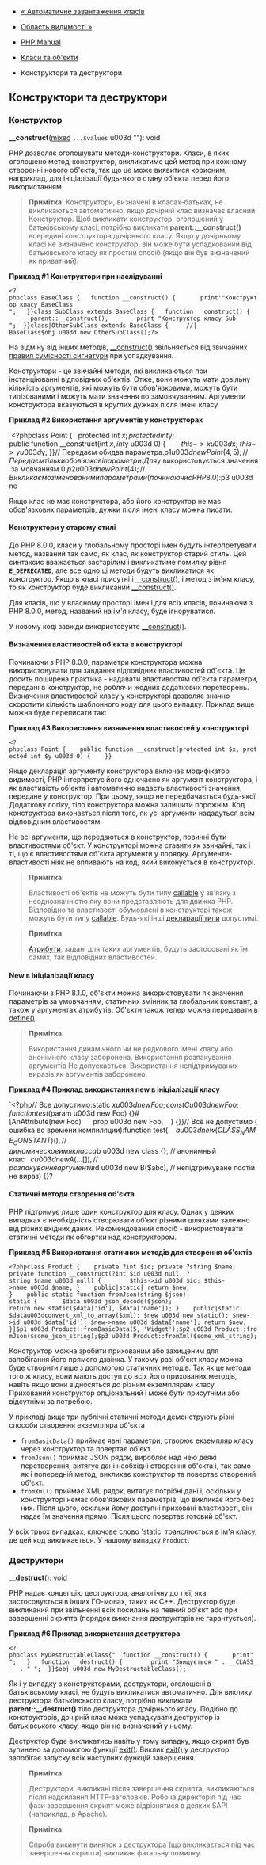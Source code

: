 - [« Автоматичне завантаження класів](language.oop5.autoload.md)
- [Область видимості »](language.oop5.visibility.md)

- [PHP Manual](index.md)
- [Класи та об'єкти](language.oop5.md)
- Конструктори та деструктори

## Конструктори та деструктори

### Конструктор

**\_\_construct**([mixed](language.types.declarations.md#language.types.declarations.mixed)
`...$values` u003d ""): void

PHP дозволяє оголошувати методи-конструктори. Класи, в яких оголошено
метод-конструктор, викликатиме цей метод при кожному створенні нового
об'єкта, так що це може виявитися корисним, наприклад, для
ініціалізації будь-якого стану об'єкта перед його використанням.

> **Примітка**: Конструктори, визначені в класах-батьках, не
> викликаються автоматично, якщо дочірній клас визначає власний
> Конструктор. Щоб викликати конструктор, оголошений у батьківському
> класі, потрібно викликати **parent::\_\_construct()** всередині
> конструктора дочірнього класу. Якщо у дочірньому класі не визначено
> конструктор, він може бути успадкований від батьківського класу як
> простий спосіб (якщо він був визначений як приватний).

**Приклад #1 Конструктори при наслідуванні**

` <?phpclass BaseClass {   function __construct() {       print'"Конструктор класу BaseClass
";   }}class SubClass extends BaseClass {   function __construct() {        parent::__construct();        print "Конструктор класу Sub
";  }}class|OtherSubClass extends BaseClass {     //| BaseClass$obj u003d new OtherSubClass();?> `

На відміну від інших методів,
[\_\_construct()](language.oop5.decon.md#object.construct)
звільняється від звичайних [правил сумісності
сигнатури](language.oop5.basic.md#language.oop.lsp) при успадкування.

Конструктори - це звичайні методи, які викликаються при
інстанціюванні відповідних об'єктів. Отже, вони можуть
мати довільну кількість аргументів, які можуть бути
обов'язковими, можуть бути типізованими і можуть мати значення по
замовчуванням. Аргументи конструктора вказуються в круглих дужках після
імені класу

**Приклад #2 Використання аргументів у конструкторах**

`<?phpclass Point {   protected int $x; protected int $y; public function __construct(int $x, int $y u003d 0) {        $this->x u003d $x; $this->y u003d $y; }}// Передаєм обидва параметра.$p1 u003d new Point(4, 5);// Передаєм тільки обов'язкові параметри. Для $y використовується значення за мовчанням 0.$p2 u003d new Point(4);// Викликаємо з іменованими параметрами (починаючи с PHP 8.0):$p3 u003d ne

Якщо клас не має конструктора, або його конструктор не має
обов'язкових параметрів, дужки після імені класу можна писати.

#### Конструктори у старому стилі

До PHP 8.0.0, класи у глобальному просторі імен будуть
інтерпретувати метод, названий так само, як клас, як конструктор
старий стиль. Цей синтаксис вважається застарілим і викликатиме
помилку рівня **`E_DEPRECATED`**, але все одно ці методи будуть
викликатися як конструктор. Якщо в класі присутні і
[\_\_construct()](language.oop5.decon.md#object.construct), і метод з
ім'ям класу, то як конструктор буде викликаний
[\_\_construct()](language.oop5.decon.md#object.construct).

Для класів, що у власному просторі імен і для всіх
класів, починаючи з PHP 8.0.0, метод, названий на ім'я класу, буде
ігноруватися.

У новому коді завжди використовуйте
[\_\_construct()](language.oop5.decon.md#object.construct).

#### Визначення властивостей об'єкта в конструкторі

Починаючи з PHP 8.0.0, параметри конструктора можна використовувати для
завдання відповідних властивостей об'єкта. Це досить поширена
практика - надавати властивостям об'єкта параметри, передані в
конструктор, не роблячи жодних додаткових перетворень.
Визначення властивостей класу у конструкторі дозволяє значно
скоротити кількість шаблонного коду для цього випадку. Приклад вище
можна буде переписати так:

**Приклад #3 Використання визначення властивостей у конструкторі**

` <?phpclass Point {    public function __construct(protected int $x, protected int $y u003d 0) {    }} `

Якщо декларація аргументу конструктора включає модифікатор видимості,
PHP інтерпретує його одночасно як аргумент конструктора, і як
властивість об'єкта і автоматично надасть властивості значення, передане
у конструктор. При цьому, якщо не передбачається будь-якої
Додаткову логіку, тіло конструктора можна залишити порожнім. Код
конструктора виконається після того, як усі аргументи нададуться всім
відповідним властивостям.

Не всі аргументи, що передаються в конструктор, повинні бути властивостями
об'єкт. У конструкторі можна ставити як звичайні, так і ті, що є
властивостями об'єкта аргументи у порядку. Аргументи-властивості ніяк
не впливають на код, який виконується в конструкторі.

> **Примітка**:
>
> Властивості об'єктів не можуть бути типу
> [callable](language.types.callable.md) у зв'язку з неоднозначністю
> яку вони представляють для движка PHP. Відповідно та властивості
> обумовлені в конструкторі також можуть бути типу
> [callable](language.types.callable.md). Будь-які інші [декларації
> типи](language.types.declarations.md) допустимі.

> **Примітка**:
>
> [Атрибути](language.attributes.md), задані для таких аргументів,
> будуть застосовані як їм самих, так відповідних властивостей.

#### New в ініціалізації класу

Починаючи з PHP 8.1.0, об'єкти можна використовувати як значення
параметрів за умовчанням, статичних змінних та глобальних констант, а
також у аргументах атрибутів. Об'єкти також тепер можна передавати в
[define()](function.define.md).

> **Примітка**:
>
> Використання динамічного чи не рядкового імені класу або
> анонімного класу заборонена. Використання розпакування аргументів
> Не допускається. Використання непідтримуваних виразів як
> аргументів заборонено.

**Приклад #4 Приклад використання new в ініціалізації класу**

`<?php// Все допустимо:static $x u003d new Foo;const C u003d new Foo;function test($param u003d new Foo) {}#[AnAttribute(new Foo)      prop u003d new Foo,    ) {}}// Всё не допустимо (ошибка во времени компиляции):function test(    $a u003d new (CLASS_NAME_CONSTANT)(), // динамическое имя класса    $b u003d new class {}, // анонимный клас   $c u003d new A(...[]), // розпакування аргументів    $d u003d new B($abc), // непідтримуване постійне вираз) {}?

#### Статичні методи створення об'єкта

PHP підтримує лише один конструктор для класу. Однак у деяких
випадках є необхідність створювати об'єкт різними шляхами залежно
від різних вхідних даних. Рекомендований спосіб - використовувати
статичні методи як обгортки над конструктором.

**Приклад #5 Використання статичних методів для створення об'єктів**

`<?phpclass Product {    private ?int $id; private ?string $name; private function __construct(?int $id u003d null, ?string $name u003d null) {        $this->id u003d $id; $this->name u003d $name; }    public|static| return $new; }    public static function fromJson(string $json): static {       $data u003d json_decode($json); return new static($data['id'], $data['name']); }    public|static| $datau003dconvert_xml_to_array($xml); $new u003d new static(); $new->id u003d $data['id']; $new->name u003d $data['name']; return $new; }}$p1 u003d Product::fromBasicData(5, 'Widget');$p2 u003d Product::fromJson($some_json_string);$p3 u003d Product::fromXml($some_xml_string); `

Конструктор можна зробити прихованим або захищеним для запобігання його
прямого дзвінка. У такому разі об'єкт класу можна буде створити лише
з допомогою статичних методів. Так як це методи того ж класу, вони
мають доступ до всіх його прихованих методів, навіть якщо вони відносяться до
різним екземплярам класу. Прихований конструктор опціональний і може
бути присутніми або відсутніми за потребою.

У прикладі вище три публічні статичні методи демонструють різні
способи створення екземпляра об'єкта

- `fromBasicData()` приймає явні параметри, створює екземпляр
класу через конструктор та повертає об'єкт.
- `fromJson()` приймає JSON рядок, виробляє над нею деякі
перетворення, витягує дані необхідні створення об'єкта і,
так само як і попередній метод, викликає конструктор та повертає
створений об'єкт.
- `fromXml()` приймає XML рядок, витягує потрібні дані і, оскільки
у конструкторі немає обов'язкових параметрів, що викликає його без них.
Після цього, оскільки йому доступні приховані властивості, він надає
їм значення прямо. Після цього повертає готовий об'єкт.

У всіх трьох випадках, ключове слово 'static' транслюється в ім'я
класу, де цей код викликається. У нашому випадку `Product`.

### Деструктори

**\_\_destruct**(): void

PHP надає концепцію деструктора, аналогічну до тієї, яка
застосовується в інших ГО-мовах, таких як C++. Деструктор буде викликаний
при звільненні всіх посилань на певний об'єкт або при завершенні
скрипта (порядок виконання деструкторів не гарантується).

**Приклад #6 Приклад використання деструктора**

`<?phpclass MyDestructableClass{"  function __construct() {       print"
";   }   function __destruct() {        print "Знищується " . __CLASS__  . "
";  }}$obj u003d new MyDestructableClass(); `

Як і у випадку з конструкторами, деструктори, оголошені в батьківському
класі, не будуть викликатися автоматично. Для виклику деструктора
батьківського класу, потрібно викликати **parent::\_\_destruct()**
тіло деструктора дочірнього класу. Подібно до конструкторів, дочірній клас
може успадкувати деструктор із батьківського класу, якщо він не
визначений у ньому.

Деструктор буде викликатись навіть у тому випадку, якщо скрипт був
зупинено за допомогою функції [exit()](function.exit.md). Виклик
[exit()](function.exit.md) у деструкторі запобігає запуску всіх
наступних функцій завершення.

> **Примітка**:
>
> Деструктори, викликані після завершення скрипта, викликаються після
> надсилання HTTP-заголовків. Робоча директорія під час фази завершення
> скрипт може відрізнятися в деяких SAPI (наприклад, в Apache).

> **Примітка**:
>
> Спроба викинути виняток з деструктора (що викликається під час
> завершення скрипта) викликає фатальну помилку.
